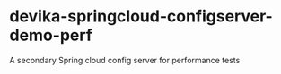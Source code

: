 # devika-springcloud-configserver-demo-perf
A secondary Spring cloud config server for performance tests
